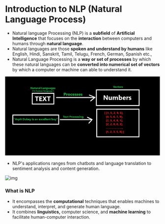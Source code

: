# Introduction to NLP (Natural Language Process)

- Natural language Processing (NLP) is a **subfield** of **Artificial Intelligence** that focuses on the **interaction** between computers and humans through **natural language**.
- Natural languages are those **spoken and understand by humans** like English, Hindi, Sanskrit, Tamil, Telugu, French, German, Spanish etc.,
- Natural Language Processing is a **way or set of processes** by which these natural languages can be **converted into numerical set of vectors** by which a computer or machine can able to understand it.

![img](./image/1_text_to_vector.png "Text Processing to Vectors")

- NLP's applications ranges from chatbots and language translation to sentiment analysis and content generation.

![img]()

### What is NLP

- It encompasses the **computational** techniques that enables machines to understand, interpret, and generate human language.
- It combines **linguistics,** computer science, and **machine learning** to facilitate human-computer interaction.
